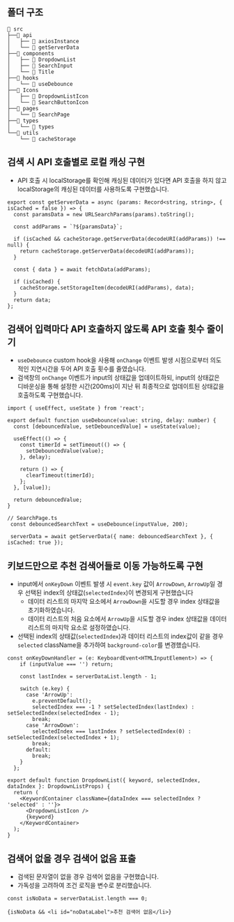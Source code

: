 ## 폴더 구조
```
📂 src
├──📂 api
│   ├── 📄 axiosInstance
│   └── 📄 getServerData
├──📂 components
│   ├── 📄 DropdownList
│   ├── 📄 SearchInput
│   └── 📄 Title
├──📂 hooks
│   └── 📄 useDebounce
├──📂 Icons
│   ├── 📄 DropdownListIcon
│   └── 📄 SearchButtonIcon
├──📂 pages
│   └── 📄 SearchPage
├──📂 types
│   └── 📄 types
└──📂 utils
    └── 📄 cacheStorage
```
## 검색 시 API 호출별로 로컬 캐싱 구현
- API 호출 시 localStorage를 확인해 캐싱된 데이터가 있다면 API 호출을 하지 않고 localStorage의 캐싱된 데이터를 사용하도록 구현했습니다.
```tsx
export const getServerData = async (params: Record<string, string>, { isCached = false }) => {
  const paramsData = new URLSearchParams(params).toString();

  const addParams = `?${paramsData}`;

  if (isCached && cacheStorage.getServerData(decodeURI(addParams)) !== null) {
    return cacheStorage.getServerData(decodeURI(addParams));
  }

  const { data } = await fetchData(addParams);

  if (isCached) {
    cacheStorage.setStorageItem(decodeURI(addParams), data);
  }
  return data;
};
```
## 검색어 입력마다 API 호출하지 않도록 API 호출 횟수 줄이기
- `useDebounce` custom hook을 사용해 `onChange` 이벤트 발생 시점으로부터 의도적인 지연시간을 두어 API 호출 횟수를 줄였습니다.
- 검색창의 `onChange` 이벤트가 input의 상태값을 업데이트하되, input의 상태값은 디바운싱을 통해 설정한 시간(200ms)이 지난 뒤 최종적으로 업데이트된 상태값을 호출하도록 구현했습니다.
```tsx
import { useEffect, useState } from 'react';

export default function useDebounce(value: string, delay: number) {
  const [debouncedValue, setDebouncedValue] = useState(value);

  useEffect(() => {
    const timerId = setTimeout(() => {
      setDebouncedValue(value);
    }, delay);

    return () => {
      clearTimeout(timerId);
    };
  }, [value]);

  return debouncedValue;
}
```
```tsx
// SearchPage.ts
 const debouncedSearchText = useDebounce(inputValue, 200);
 
 serverData = await getServerData({ name: debouncedSearchText }, { isCached: true });
```
## 키보드만으로 추천 검색어들로 이동 가능하도록 구현
- input에서 `onKeyDown` 이벤트 발생 시 `event.key` 값이 `ArrowDown`, `ArrowUp`일 경우 선택된 index의 상태값(`selectedIndex`)이 변경되게 구현했습니다
  - 데이터 리스트의 마지막 요소에서 `ArrowDown`을 시도할 경우 index 상태값을 초기화하였습니다.
  - 데이터 리스트의 처음 요소에서 `ArrowUp`을 시도할 경우 index 상태값을 데이터 리스트의 마지막 요소로 설정하였습니다.
- 선택된 index의 상태값(`selectedIndex`)과 데이터 리스트의 index값이 같을 경우 `selected` className을 추가하여 `background-color`를 변경했습니다.
```tsx
const onKeyDownHandler = (e: KeyboardEvent<HTMLInputElement>) => {
    if (inputValue === '') return;

    const lastIndex = serverDataList.length - 1;

    switch (e.key) {
      case 'ArrowUp':
        e.preventDefault();
        selectedIndex === -1 ? setSelectedIndex(lastIndex) : setSelectedIndex(selectedIndex - 1);
        break;
      case 'ArrowDown':
        selectedIndex === lastIndex ? setSelectedIndex(0) : setSelectedIndex(selectedIndex + 1);
        break;
      default:
        break;
    }
  };
```
```tsx
export default function DropdownList({ keyword, selectedIndex, dataIndex }: DropdownListProps) {
  return (
    <KeywordContainer className={dataIndex === selectedIndex ? 'selected' : ''}>
      <DropdownListIcon />
      {keyword}
    </KeywordContainer>
  );
}
```
## 검색어 없을 경우 검색어 없음 표출
- 검색된 문자열이 없을 경우 검색어 없음을 구현했습니다.
- 가독성을 고려하여 조건 로직을 변수로 분리했습니다.
```tsx
const isNoData = serverDataList.length === 0;

{isNoData && <li id="noDataLabel">추천 검색어 없음</li>}
```
